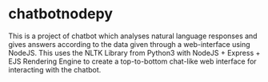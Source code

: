 # chatbotnodepy
This is a project of chatbot which analyses natural language responses and gives answers according to the data given through a web-interface using NodeJS.
This uses the NLTK Library from Python3 with NodeJS + Express + EJS Rendering Engine to create a top-to-bottom chat-like web interface for interacting with the chatbot.
